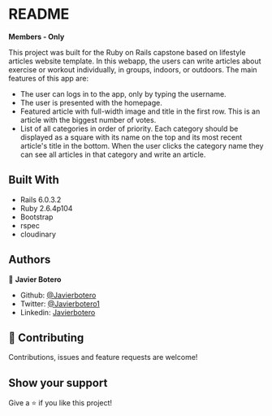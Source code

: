 # README

**Members - Only**

This project was built for the Ruby on Rails capstone based on lifestyle articles website template. In this webapp, the users can write articles about exercise or workout individually, in groups, indoors, or outdoors. The main features of this app are:

- The user can logs in to the app, only by typing the username.
- The user is presented with the homepage.
- Featured article with full-width image and title in the first row. This is an article with the biggest number of votes.
- List of all categories in order of priority. Each category should be displayed as a square with its name on the top and its most recent article's title in the bottom.
When the user clicks the category name they can see all articles in that category and write an article.

## Built With

- Rails 6.0.3.2
- Ruby 2.6.4p104
- Bootstrap
- rspec
- cloudinary

## Authors

👤 **Javier Botero**

- Github: [@Javierbotero](https://github.com/javierbotero)
- Twitter: [@Javierbotero1](https://twitter.com/JavierBotero1)
- Linkedin: [Javierbotero](https://www.linkedin.com/in/javier-botero-044686155/)


## 🤝 Contributing

Contributions, issues and feature requests are welcome!

## Show your support

Give a ⭐️ if you like this project!